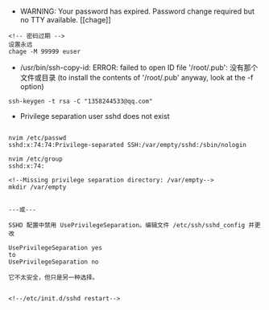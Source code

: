 # 

- WARNING: Your password has expired. Password change required but no TTY available.
[[chage]]
```shell
<!-- 密码过期 -->
设置永远
chage -M 99999 euser
```
- /usr/bin/ssh-copy-id: ERROR: failed to open ID file '/root/.pub': 没有那个文件或目录
        (to install the contents of '/root/.pub' anyway, look at the -f option)
```shell
ssh-keygen -t rsa -C "1358244533@qq.com"
```

- Privilege separation user sshd does not exist
```shell

nvim /etc/passwd
sshd:x:74:74:Privilege-separated SSH:/var/empty/sshd:/sbin/nologin

nvim /etc/group
sshd:x:74:

<!--Missing privilege separation directory: /var/empty-->
mkdir /var/empty


---或---

SSHD 配置中禁用 UsePrivilegeSeparation。编辑文件 /etc/ssh/sshd_config 并更改

UsePrivilegeSeparation yes
to
UsePrivilegeSeparation no

它不太安全，但只是另一种选择。


<!--/etc/init.d/sshd restart-->
```

